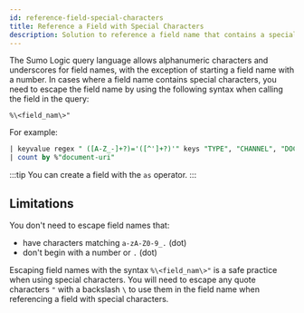 ```yaml
---
id: reference-field-special-characters
title: Reference a Field with Special Characters
description: Solution to reference a field name that contains a special character.
---
```




The Sumo Logic query language allows alphanumeric characters and underscores for field names, with the exception of starting a field name with a number. In cases where a field name contains special characters, you need to escape the field name by using the following syntax when calling the field in the query:

`%\<field_nam\>"`

For example:

```sql
| keyvalue regex " ([A-Z_-]+?)='([^']+?)'" keys "TYPE", "CHANNEL", "DOCUMENT-URI"
| count by %"document-uri"
```

:::tip
You can create a field with the `as` operator.
:::

## Limitations

You don't need to escape field names that:

* have characters matching `a-zA-Z0-9_.` (dot)
* don't begin with a number or `.` (dot)

Escaping field names with the syntax `%\<field_nam\>"` is a safe practice when using special characters. You will need to escape any quote characters `"` with a backslash `\` to use them in the field name when referencing a field with special characters.
